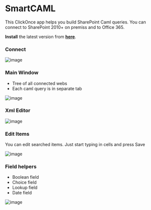 # SmartCAML
This ClickOnce app helps you build SharePoint Caml queries. You can connect to SharePoint 2010+ on premiss and to Office 365.

**Install** the latest version from **[here](https://sikorski-workshop.azurewebsites.net/Application/Details/smartcaml)**.

### Connect
![image](https://sikorski.blob.core.windows.net/workshop-portal/smartcaml/screenshot/6eb3b3d0-e649-4fdb-8ed7-fab2dc9832aa.png)

### Main Window
* Tree of all connected webs
* Each caml query is in separate tab

![image](https://sikorski.blob.core.windows.net/workshop-portal/smartcaml/screenshot/80d7d50f-3d00-4ae2-96de-bcaec15f46a4.png)

### Xml Editor

![image](https://sikorski.blob.core.windows.net/workshop-portal/smartcaml/screenshot/a9736e81-8b3a-45c3-8b7e-a66ea2dff4b0.png)

### Edit Items
You can edit searched items. Just start typing in cells and press Save

![image](https://sikorski.blob.core.windows.net/workshop-portal/smartcaml/screenshot/cf38227d-4a0e-4e7d-aa4a-9f059e56c5eb.png)

### Field helpers
* Boolean field
* Choice field
* Lookup field
* Date field

![image](https://sikorski.blob.core.windows.net/workshop-portal/smartcaml/screenshot/d1c697d5-265b-42c2-abf7-da1e0ea43600.png)
